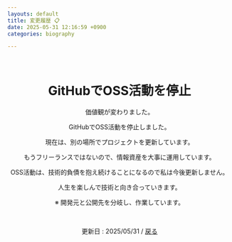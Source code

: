```yaml
---
layouts: default
title: 変更履歴 📋
date: 2025-05-31 12:16:59 +0900
categories: biography

---
```


<br />

<div style="text-align: center;">
<h1>GitHubでOSS活動を停止</h1>
    <p>価値観が変わりました。</p>
    <p>GitHubでOSS活動を停止しました。</p>
    <p>現在は、別の場所でプロジェクトを更新しています。</p>
    <p>もうフリーランスではないので、情報資産を大事に運用しています。</p>
    <p>OSS活動は、技術的負債を抱え続けることになるので私は今後更新しません。</p>
    <p>人生を楽しんで技術と向き合っていきます。</p>
    <p>※ 開発元と公開先を分岐し、作業しています。</p>
<br />
  <p>更新日 : 2025/05/31 /  <a href="https://takkii.github.io/">戻る</a></p>
</div>
